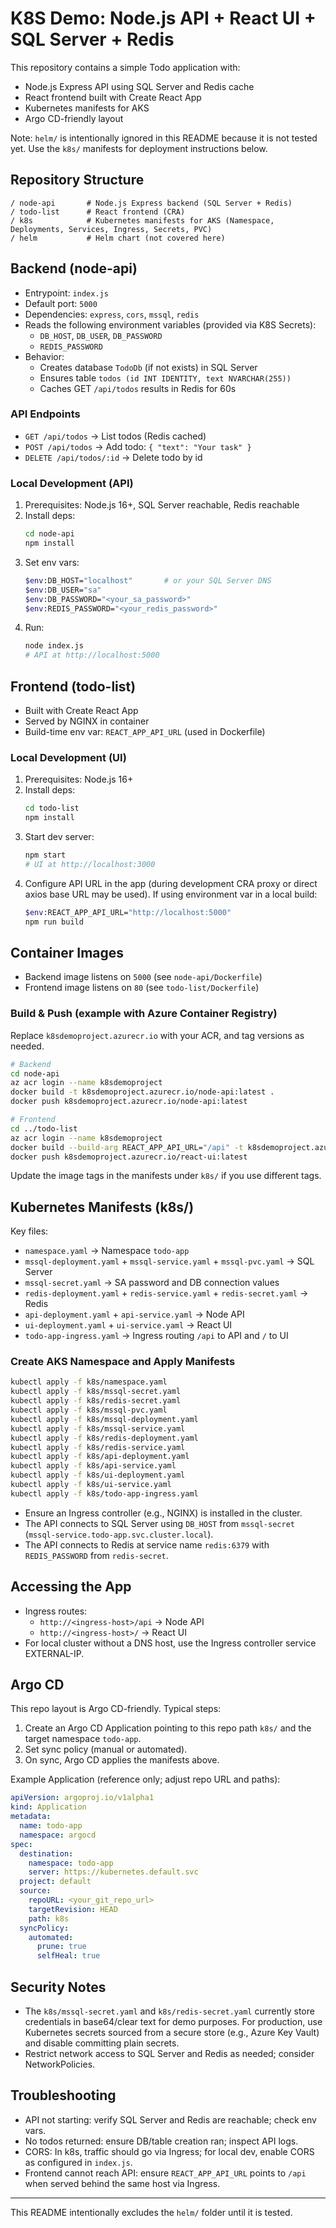 # K8S Demo: Node.js API + React UI + SQL Server + Redis

This repository contains a simple Todo application with:

- Node.js Express API using SQL Server and Redis cache
- React frontend built with Create React App
- Kubernetes manifests for AKS
- Argo CD-friendly layout

Note: `helm/` is intentionally ignored in this README because it is not tested yet. Use the `k8s/` manifests for deployment instructions below.

## Repository Structure

```
/ node-api       # Node.js Express backend (SQL Server + Redis)
/ todo-list      # React frontend (CRA)
/ k8s            # Kubernetes manifests for AKS (Namespace, Deployments, Services, Ingress, Secrets, PVC)
/ helm           # Helm chart (not covered here)
```

## Backend (node-api)

- Entrypoint: `index.js`
- Default port: `5000`
- Dependencies: `express`, `cors`, `mssql`, `redis`
- Reads the following environment variables (provided via K8S Secrets):
  - `DB_HOST`, `DB_USER`, `DB_PASSWORD`
  - `REDIS_PASSWORD`
- Behavior:
  - Creates database `TodoDb` (if not exists) in SQL Server
  - Ensures table `todos (id INT IDENTITY, text NVARCHAR(255))`
  - Caches GET `/api/todos` results in Redis for 60s

### API Endpoints

- `GET /api/todos` → List todos (Redis cached)
- `POST /api/todos` → Add todo: `{ "text": "Your task" }`
- `DELETE /api/todos/:id` → Delete todo by id

### Local Development (API)

1. Prerequisites: Node.js 16+, SQL Server reachable, Redis reachable
2. Install deps:
   ```bash
   cd node-api
   npm install
   ```
3. Set env vars:
   ```bash
   $env:DB_HOST="localhost"       # or your SQL Server DNS
   $env:DB_USER="sa"
   $env:DB_PASSWORD="<your_sa_password>"
   $env:REDIS_PASSWORD="<your_redis_password>"
   ```
4. Run:
   ```bash
   node index.js
   # API at http://localhost:5000
   ```

## Frontend (todo-list)

- Built with Create React App
- Served by NGINX in container
- Build-time env var: `REACT_APP_API_URL` (used in Dockerfile)

### Local Development (UI)

1. Prerequisites: Node.js 16+
2. Install deps:
   ```bash
   cd todo-list
   npm install
   ```
3. Start dev server:
   ```bash
   npm start
   # UI at http://localhost:3000
   ```
4. Configure API URL in the app (during development CRA proxy or direct axios base URL may be used). If using environment var in a local build:
   ```bash
   $env:REACT_APP_API_URL="http://localhost:5000"
   npm run build
   ```

## Container Images

- Backend image listens on `5000` (see `node-api/Dockerfile`)
- Frontend image listens on `80` (see `todo-list/Dockerfile`)

### Build & Push (example with Azure Container Registry)

Replace `k8sdemoproject.azurecr.io` with your ACR, and tag versions as needed.

```bash
# Backend
cd node-api
az acr login --name k8sdemoproject
docker build -t k8sdemoproject.azurecr.io/node-api:latest .
docker push k8sdemoproject.azurecr.io/node-api:latest

# Frontend
cd ../todo-list
az acr login --name k8sdemoproject
docker build --build-arg REACT_APP_API_URL="/api" -t k8sdemoproject.azurecr.io/react-ui:latest .
docker push k8sdemoproject.azurecr.io/react-ui:latest
```

Update the image tags in the manifests under `k8s/` if you use different tags.

## Kubernetes Manifests (k8s/)

Key files:
- `namespace.yaml` → Namespace `todo-app`
- `mssql-deployment.yaml` + `mssql-service.yaml` + `mssql-pvc.yaml` → SQL Server
- `mssql-secret.yaml` → SA password and DB connection values
- `redis-deployment.yaml` + `redis-service.yaml` + `redis-secret.yaml` → Redis
- `api-deployment.yaml` + `api-service.yaml` → Node API
- `ui-deployment.yaml` + `ui-service.yaml` → React UI
- `todo-app-ingress.yaml` → Ingress routing `/api` to API and `/` to UI

### Create AKS Namespace and Apply Manifests

```bash
kubectl apply -f k8s/namespace.yaml
kubectl apply -f k8s/mssql-secret.yaml
kubectl apply -f k8s/redis-secret.yaml
kubectl apply -f k8s/mssql-pvc.yaml
kubectl apply -f k8s/mssql-deployment.yaml
kubectl apply -f k8s/mssql-service.yaml
kubectl apply -f k8s/redis-deployment.yaml
kubectl apply -f k8s/redis-service.yaml
kubectl apply -f k8s/api-deployment.yaml
kubectl apply -f k8s/api-service.yaml
kubectl apply -f k8s/ui-deployment.yaml
kubectl apply -f k8s/ui-service.yaml
kubectl apply -f k8s/todo-app-ingress.yaml
```

- Ensure an Ingress controller (e.g., NGINX) is installed in the cluster.
- The API connects to SQL Server using `DB_HOST` from `mssql-secret` (`mssql-service.todo-app.svc.cluster.local`).
- The API connects to Redis at service name `redis:6379` with `REDIS_PASSWORD` from `redis-secret`.

## Accessing the App

- Ingress routes:
  - `http://<ingress-host>/api` → Node API
  - `http://<ingress-host>/` → React UI
- For local cluster without a DNS host, use the Ingress controller service EXTERNAL-IP.

## Argo CD

This repo layout is Argo CD-friendly. Typical steps:

1. Create an Argo CD Application pointing to this repo path `k8s/` and the target namespace `todo-app`.
2. Set sync policy (manual or automated).
3. On sync, Argo CD applies the manifests above.

Example Application (reference only; adjust repo URL and paths):

```yaml
apiVersion: argoproj.io/v1alpha1
kind: Application
metadata:
  name: todo-app
  namespace: argocd
spec:
  destination:
    namespace: todo-app
    server: https://kubernetes.default.svc
  project: default
  source:
    repoURL: <your_git_repo_url>
    targetRevision: HEAD
    path: k8s
  syncPolicy:
    automated:
      prune: true
      selfHeal: true
```

## Security Notes

- The `k8s/mssql-secret.yaml` and `k8s/redis-secret.yaml` currently store credentials in base64/clear text for demo purposes. For production, use Kubernetes secrets sourced from a secure store (e.g., Azure Key Vault) and disable committing plain secrets.
- Restrict network access to SQL Server and Redis as needed; consider NetworkPolicies.

## Troubleshooting

- API not starting: verify SQL Server and Redis are reachable; check env vars.
- No todos returned: ensure DB/table creation ran; inspect API logs.
- CORS: In k8s, traffic should go via Ingress; for local dev, enable CORS as configured in `index.js`.
- Frontend cannot reach API: ensure `REACT_APP_API_URL` points to `/api` when served behind the same host via Ingress.

---

This README intentionally excludes the `helm/` folder until it is tested.
